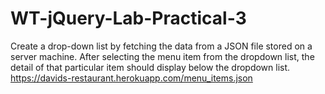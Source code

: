 # WT-jQuery-Lab-Practical-3
Create a drop-down list by fetching the data from a JSON file stored on a server machine. After selecting the menu item from the dropdown list, the detail of that particular item should display below the dropdown list. https://davids-restaurant.herokuapp.com/menu_items.json
